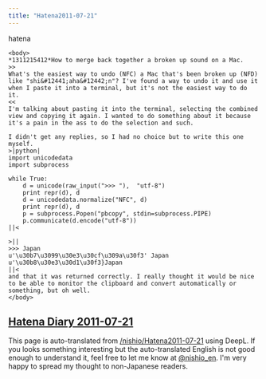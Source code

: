 ```yaml
---
title: "Hatena2011-07-21"
---
```


hatena

```
<body>
*1311215412*How to merge back together a broken up sound on a Mac.
>>
What's the easiest way to undo (NFC) a Mac that's been broken up (NFD) like "shi&#12441;aha&#12442;n"? I've found a way to undo it and use it when I paste it into a terminal, but it's not the easiest way to do it.
<<
I'm talking about pasting it into the terminal, selecting the combined view and copying it again. I wanted to do something about it because it's a pain in the ass to do the selection and such.

I didn't get any replies, so I had no choice but to write this one myself.
>|python|
import unicodedata
import subprocess

while True:
    d = unicode(raw_input(">>> "),  "utf-8")
    print repr(d), d
    d = unicodedata.normalize("NFC", d)
    print repr(d), d
    p = subprocess.Popen("pbcopy", stdin=subprocess.PIPE)
    p.communicate(d.encode("utf-8"))
||<

>||
>>> Japan
u'\u30b7\u3099\u30e3\u30cf\u309a\u30f3' Japan
u'\u30b8\u30e3\u30d1\u30f3}Japan
||<
and that it was returned correctly. I really thought it would be nice to be able to monitor the clipboard and convert automatically or something, but oh well.
</body>
```


[Hatena Diary 2011-07-21](https://nishiohirokazu.hatenadiary.org/archive/2011/07/21)
---
This page is auto-translated from [/nishio/Hatena2011-07-21](https://scrapbox.io/nishio/Hatena2011-07-21) using DeepL. If you looks something interesting but the auto-translated English is not good enough to understand it, feel free to let me know at [@nishio_en](https://twitter.com/nishio_en). I'm very happy to spread my thought to non-Japanese readers.